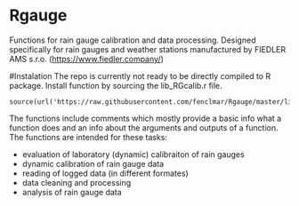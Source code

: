 # Rgauge
Functions for rain gauge calibration and data processing. Designed specifically for rain gauges and weather stations manufactured
by FIEDLER AMS s.r.o. (https://www.fiedler.company/)

#Instalation
The repo is currently not ready to be directly compiled to R package. Install function by sourcing the lib_RGcalib.r file.

```
source(url('https://raw.githubusercontent.com/fenclmar/Rgauge/master/lib_RGcalib.r'))
```

The functions include comments which mostly provide a basic info what a function does and an info about the arguments and outputs
of a function. The functions are intended for these tasks:
- evaluation of laboratory (dynamic) calibraiton of rain gauges
- dynamic calibration of rain gauge data
- reading of logged data (in different formates)
- data cleaning and processing
- analysis of rain gauge data
